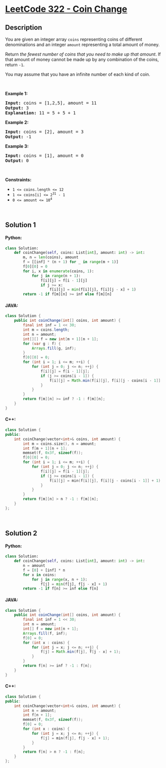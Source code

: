 # [LeetCode 322 - Coin Change](https://leetcode.com/problems/coin-change)


## Description

<p>You are given an integer array <code>coins</code> representing coins of different denominations and an integer <code>amount</code> representing a total amount of money.</p>

<p>Return <em>the fewest number of coins that you need to make up that amount</em>. If that amount of money cannot be made up by any combination of the coins, return <code>-1</code>.</p>

<p>You may assume that you have an infinite number of each kind of coin.</p>

<p>&nbsp;</p>
<p><strong class="example">Example 1:</strong></p>

<pre>
<strong>Input:</strong> coins = [1,2,5], amount = 11
<strong>Output:</strong> 3
<strong>Explanation:</strong> 11 = 5 + 5 + 1
</pre>

<p><strong class="example">Example 2:</strong></p>

<pre>
<strong>Input:</strong> coins = [2], amount = 3
<strong>Output:</strong> -1
</pre>

<p><strong class="example">Example 3:</strong></p>

<pre>
<strong>Input:</strong> coins = [1], amount = 0
<strong>Output:</strong> 0
</pre>

<p>&nbsp;</p>
<p><strong>Constraints:</strong></p>

<ul>
	<li><code>1 &lt;= coins.length &lt;= 12</code></li>
	<li><code>1 &lt;= coins[i] &lt;= 2<sup>31</sup> - 1</code></li>
	<li><code>0 &lt;= amount &lt;= 10<sup>4</sup></code></li>
</ul>



<br/> 
 
## Solution 1

<!-- tabs:start -->

#### Python: 
```python
class Solution:
    def coinChange(self, coins: List[int], amount: int) -> int:
        m, n = len(coins), amount
        f = [[inf] * (n + 1) for _ in range(m + 1)]
        f[0][0] = 0
        for i, x in enumerate(coins, 1):
            for j in range(n + 1):
                f[i][j] = f[i - 1][j]
                if j >= x:
                    f[i][j] = min(f[i][j], f[i][j - x] + 1)
        return -1 if f[m][n] >= inf else f[m][n]
```

#### JAVA: 
```java
class Solution {
    public int coinChange(int[] coins, int amount) {
        final int inf = 1 << 30;
        int m = coins.length;
        int n = amount;
        int[][] f = new int[m + 1][n + 1];
        for (var g : f) {
            Arrays.fill(g, inf);
        }
        f[0][0] = 0;
        for (int i = 1; i <= m; ++i) {
            for (int j = 0; j <= n; ++j) {
                f[i][j] = f[i - 1][j];
                if (j >= coins[i - 1]) {
                    f[i][j] = Math.min(f[i][j], f[i][j - coins[i - 1]] + 1);
                }
            }
        }
        return f[m][n] >= inf ? -1 : f[m][n];
    }
}
```

#### C++: 
```cpp
class Solution {
public:
    int coinChange(vector<int>& coins, int amount) {
        int m = coins.size(), n = amount;
        int f[m + 1][n + 1];
        memset(f, 0x3f, sizeof(f));
        f[0][0] = 0;
        for (int i = 1; i <= m; ++i) {
            for (int j = 0; j <= n; ++j) {
                f[i][j] = f[i - 1][j];
                if (j >= coins[i - 1]) {
                    f[i][j] = min(f[i][j], f[i][j - coins[i - 1]] + 1);
                }
            }
        }
        return f[m][n] > n ? -1 : f[m][n];
    }
};
```

<!-- tabs:end -->

<br/> 
 
## Solution 2

<!-- tabs:start -->

#### Python: 
```python
class Solution:
    def coinChange(self, coins: List[int], amount: int) -> int:
        n = amount
        f = [0] + [inf] * n
        for x in coins:
            for j in range(x, n + 1):
                f[j] = min(f[j], f[j - x] + 1)
        return -1 if f[n] >= inf else f[n]
```

#### JAVA: 
```java
class Solution {
    public int coinChange(int[] coins, int amount) {
        final int inf = 1 << 30;
        int n = amount;
        int[] f = new int[n + 1];
        Arrays.fill(f, inf);
        f[0] = 0;
        for (int x : coins) {
            for (int j = x; j <= n; ++j) {
                f[j] = Math.min(f[j], f[j - x] + 1);
            }
        }
        return f[n] >= inf ? -1 : f[n];
    }
}
```

#### C++: 
```cpp
class Solution {
public:
    int coinChange(vector<int>& coins, int amount) {
        int n = amount;
        int f[n + 1];
        memset(f, 0x3f, sizeof(f));
        f[0] = 0;
        for (int x : coins) {
            for (int j = x; j <= n; ++j) {
                f[j] = min(f[j], f[j - x] + 1);
            }
        }
        return f[n] > n ? -1 : f[n];
    }
};
```

<!-- tabs:end -->

<!-- end -->
